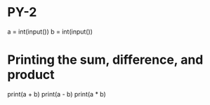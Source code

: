 # PY-2
a = int(input())
b = int(input())

# Printing the sum, difference, and product
print(a + b)
print(a - b)
print(a * b)
